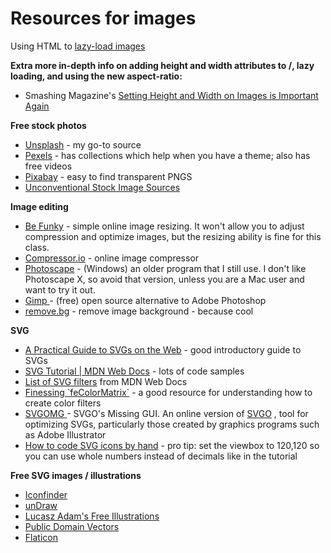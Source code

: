 # Resources for images

<p>Using HTML to <a href="https://www.w3schools.com/tags/att_img_loading.asp" target="_blank">lazy-load images</a></p>

<p><strong>Extra more in-depth info on adding height and width attributes to /<img/>, lazy loading, and using the new aspect-ratio:</strong></p>

<ul>
  <li>Smashing Magazine's <a href="https://www.smashingmagazine.com/2020/03/setting-height-width-images-important-again/" target="_blank">Setting Height and Width on Images is Important Again</a></li>
</ul>

<p><strong>Free stock photos</strong></p>

<ul>
  <li><a href="https://unsplash.com/"target="_blank">Unsplash</a> - my go-to source</li>
  <li><a href="https://www.pexels.com/"target="_blank">Pexels</a> - has collections which help when you have a theme; also has free videos</li>
  <li><a href="https://pixabay.com/"target="_blank">Pixabay</a> - easy to find transparent PNGS</li>
  <li><a href="https://css-tricks.com/unconventional-stock-image-sources/"target="_blank">Unconventional Stock Image Sources</a></li>
</ul>

<p><strong>Image editing</strong></p>

<ul>
  <li><a href="https://www.befunky.com/features/resize-image/"target="_blank">Be Funky</a><span> </span>- simple online image resizing. It won't allow you to adjust compression and optimize images, but the resizing ability is fine for this class.</li>
  <li><a href="https://compressor.io/"target="_blank">Compressor.io</a><span> </span>- online image compressor</li>
  <li><a href="http://www.photoscape.org/ps/main/download.php"target="_blank">Photoscape</a><span> </span>- (Windows) an older program that I still use. I don't like Photoscape X, so avoid that version, unless you are a Mac user and want to try it out.</li>
  <li><a href="https://www.gimp.org/"target="_blank">Gimp<span> </span></a>- (free) open source alternative to Adobe Photoshop</li>
  <li><a href="https://www.remove.bg/"target="_blank">remove.bg</a><span> </span>- remove image background - because cool</li>
</ul>

<p id="SVG"><strong>SVG</strong></p>

<ul>
  <li><a href="https://svgontheweb.com/"target="_blank">A Practical Guide to SVGs on the Web</a><span> </span>- good introductory guide to SVGs</li>
  <li><a href="https://developer.mozilla.org/en-US/docs/Web/SVG/Tutorial"target="_blank">SVG Tutorial | MDN Web Docs</a> - lots of code samples</li>
  <li><a href="https://developer.mozilla.org/en-US/docs/tag/SVG%20Filter"target="_blank">List of SVG filters</a><span> </span>from MDN Web Docs</li>
  <li><a href="https://alistapart.com/article/finessing-fecolormatrix"target="_blank">Finessing `feColorMatrix`</a><span> </span>- a good resource for understanding how to create color filters</li>
  <li><a href="https://jakearchibald.github.io/svgomg/"target="_blank">SVGOMG<span> </span></a>- SVGO's Missing GUI. An online version of<span> </span><a href="https://github.com/svg/svgo"target="_blank">SVGO</a><span> </span>, tool for optimizing SVGs, particularly those created by graphics programs such as Adobe Illustrator </li>
  <li><a href="https://www.aleksandrhovhannisyan.com/blog/svg-tutorial-how-to-code-svg-icons-by-hand/"target="_blank">How to code SVG icons by hand</a> - pro tip: set the viewbox to 120,120 so you can use whole numbers instead of decimals like in the tutorial</li>
</ul>

<p><strong>Free SVG images / illustrations</strong></p>

<ul>
  <li><a href="https://www.iconfinder.com/"target="_blank">Iconfinder</a></li>
  <li><a href="https://undraw.co/"target="_blank">unDraw</a></li>
  <li><a href="https://lukaszadam.com/illustrations"target="_blank">Lucasz Adam's Free Illustrations</a></li>
  <li><a href="https://publicdomainvectors.org/en/"target="_blank">Public Domain Vectors</a></li>
  <li><a href="https://www.flaticon.com/"target="_blank">Flaticon</a></li>
</ul>
